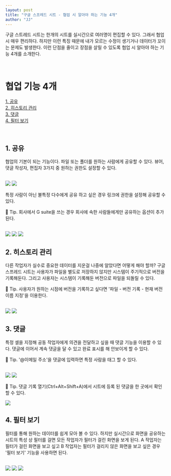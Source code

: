 ```yaml
---
layout: post
title: "구글 스프레드 시트 - 협업 시 알아야 하는 기능 4개"
author: "JJ"
---
```


구글 스트레드 시트는 한개의 시트를 실시간으로 여러명이 편집할 수 있다. 그래서 협업 시 매우 편리하다. 하지만 이런 특징 때문에 내가 모르는 수정이 생기거나 데이터가 꼬이는 문제도 발생한다. 이런 단점을 줄이고 장점을 살릴 수 있도록 협업 시 알아야 하는 기능 4개를 소개한다.

<br/>

# 협업 기능 4개

[1. 공유](#first)  
[2. 히스토리 관리](#second)  
[3. 댓글](#third)  
[4. 필터 보기](#fourth)

<br/>

## <a name="first"></a>1. 공유

협업의 기본이 되는 기능이다. 파일 또는 폴더를 원하는 사람에게 공유할 수 있다. 뷰어, 댓글 작성자, 편집자 3가지 중 원하는 권한도 설정할 수 있다.

<br/>

<img src="https://i.imgur.com/Odun5kJ.png" style="max-height: 400px; width:auto;">
<img src="https://i.imgur.com/FFbyL1U.png" style="max-height: 400px; width:auto;">

특정 사람이 아닌 불특정 다수에게 공유 하고 싶은 경우 링크에 권한을 설정해 공유할 수 있다.

:gift: Tip. 회사에서 G suite을 쓰는 경우 회사에 속한 사람들에게만 공유하는 옵션이 추가 된다.

<br/>

<img src="https://i.imgur.com/3ME8qPF.png" style="max-height: 400px; width:auto;">
<img src="https://i.imgur.com/sScZtmR.png" style="max-height: 400px; width:auto;">
<img src="https://i.imgur.com/I1KgJap.png" style="max-height: 400px; width:auto;">

<br/>

## <a name="second"></a>2. 히스토리 관리

다른 작업자가 실수로 중요한 데이터를 지운걸 나중에 알았다면 어떻게 해야 할까? 구글 스프레드 시트는 사용자가 파일을 별도로 저장하지 않지만 시스템이 주기적으로 버전을 기록해둔다. 그리고 사용자는 시스템이 기록해둔 버전으로 파일을 되돌릴 수 있다.

:gift: Tip. 사용자가 원하는 시점에 버전을 기록하고 싶다면 '파일 - 버전 기록 - 현재 버전 이름 지정'을 이용한다.

<br/>

<img src="https://i.imgur.com/RMHynrC.png" style="max-height: 500px; width:auto;">
<img src="https://i.imgur.com/ie65Thb.png" style="max-height: 500px; width:auto;">

<br/>

## <a name="third"></a>3. 댓글

특정 셀을 지정해 공동 작업자에게 의견을 전달하고 싶을 때 댓글 기능을 이용할 수 있다. 댓글에 이어서 계속 댓글을 달 수 있고 완료 표시를 해 안보이게 할 수 있다.

:gift: Tip. '@이메일 주소'을 댓글에 입력하면 특정 사람을 태그 할 수 있다.

<br/>

<img src="https://i.imgur.com/72VM1JR.png" style="max-height: 500px; width:auto;">
<img src="https://i.imgur.com/XlWoA39.png" style="max-height: 400px; width:auto;">

:gift: Tip. 댓글 기록 열기(Ctrl+Alt+Shift+A)에서 시트에 등록 된 댓글을 한 곳에서 확인 할 수 있다.

<img src="https://i.imgur.com/6X4F1U9.png" style="max-height: 400px; width:auto;">

<br/>

## <a name="fourth"></a>4. 필터 보기

필터를 통해 원하는 데이터를 쉽게 모아 볼 수 있다. 하지만 실시간으로 화면을 공유하는 시트의 특성 상 필터를 걸면 모든 작업자가 필터가 걸린 화면을 보게 된다. A 작업자는 필터가 걸린 화면을 보고 싶고 B 작업자는 필터가 걸리지 않은 화면을 보고 싶은 경우 '필터 보기' 기능을 사용하면 된다.

<br/>

<img src="https://i.imgur.com/53Lomw8.png" style="max-height: 400px; width:auto;">
<img src="https://i.imgur.com/3ZJZwkq.png" style="max-height: 400px; width:auto;">
<img src="https://i.imgur.com/U8hgaT4.png" style="max-height: 400px; width:auto;">
